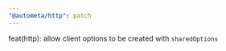 ```yaml
---
"@autometa/http": patch
---
```


feat(http): allow client options to be created with `sharedOptions`
